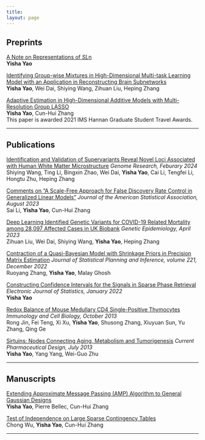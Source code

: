 ```yaml
---
title: 
layout: page
---
```


## Preprints

<p> <a href="https://arxiv.org/abs/2210.08348">A Note on Representations of <em>SL</em>n </a> <br>  <strong>Yisha Yao</strong> </p>
<p> </p>

<p> <a href="paper_sample5.pdf">Identifying Group-wise Mixtures in High-Dimensional Multi-task Learning Model with an Application in Reconstructing Brain Subnetworks</a> <br>
    <strong>Yisha Yao</strong>, Wei Dai, Shiying Wang, Zihuan Liu, Heping Zhang </p>
<p> </p>
 
<p> <a href="https://arxiv.org/abs/2011.06765">Adaptive Estimation in High-Dimensional Additive Models with Multi-Resolution Group LASSO</a> <br>
    <strong>Yisha Yao</strong>, Cun-Hui Zhang <br>
    This paper is awarded 2021 IMS Hannan Graduate Student Travel Awards. </p>
<p> </p>
<hr>

## Publications
<p> <a href="https://pubmed.ncbi.nlm.nih.gov/38190638/">Identification and Validation of Supervariants Reveal Novel Loci Associated with Human White Matter Microstructure</a>  <em>Genome Research, Feburary 2024</em>  <br>
     Shiying Wang, Ting Li, Bingxin Zhao, Wei Dai, <strong>Yisha Yao</strong>, Cai Li, Tengfei Li, Hongtu Zhu, Heping Zhang </p> 
<p> </p> 

<p> <a href="https://www.tandfonline.com/doi/full/10.1080/01621459.2023.2224412">Comments on “A Scale-Free Approach for False Discovery Rate Control in Generalized Linear Models”</a>  <em>Journal of the American Statistical Association, August 2023</em>  <br>
     Sai Li, <strong>Yisha Yao</strong>, Cun-Hui Zhang </p> 
<p> </p> 
  
<p> <a href="https://pubmed.ncbi.nlm.nih.gov/36691909/">Deep Learning Identified Genetic Variants for COVID-19 Related Mortality among 28,097 Affected Cases in UK Biobank</a>  <em>Genetic Epidemiology, April 2023</em> <br>
    Zihuan Liu, Wei Dai, Shiying Wang, <strong>Yisha Yao</strong>, Heping Zhang </p> 
<p> </p> 

<p> <a href="https://www.sciencedirect.com/science/article/pii/S0378375822000301">Contraction of a Quasi-Bayesian Model with Shrinkage Priors in Precision Matrix Estimation</a>  <em>Journal of Statistical Planning and Inference, volume 221, December 2022</em> <br>
   Ruoyang Zhang, <strong>Yisha Yao</strong>, Malay Ghosh </p>
<p> </p>

<p> <a href="https://projecteuclid.org/journals/electronic-journal-of-statistics/volume-16/issue-1/Constructing-confidence-intervals-for-the-signals-in-sparse-phase-retrieval/10.1214/21-EJS1968.full">Constructing Confidence Intervals for the Signals in Sparse Phase Retrieval</a>  <em>Electronic Journal of Statistics, January 2022</em> <br>
    <strong>Yisha Yao</strong> </p>
<p> </p>

<p> <a href="https://pubmed.ncbi.nlm.nih.gov/24100390/">Redox Balance of Mouse Medullary CD4 Single-Positive Thymocytes</a>  <em>Immunology and Cell Biology, October 2013</em> <br>
    Rong Jin, Fei Teng, Xi Xu, <strong>Yisha Yao</strong>, Shusong Zhang, Xiuyuan Sun, Yu Zhang, Qing Ge  </p>
<p> </p>

<p> <a href="https://pubmed.ncbi.nlm.nih.gov/23888968/">Sirtuins: Nodes Connecting Aging, Metabolism and Tumorigenesis</a>  <em>Current Pharmaceutical Design, July 2013</em> <br>
    <strong>Yisha Yao</strong>, Yang Yang, Wei-Guo Zhu </p>
<p> </p>    
<hr> 


## Manuscripts

<p> <a href="">Extending Approximate Message Passing (AMP) Algorithm to General Gaussian Designs</a> <br>
    <strong>Yisha Yao</strong>, Pierre Bellec, Cun-Hui Zhang </p>
<p> </p>

<p> <a href="">Test of Independence on Large Sparse Contingency Tables</a> <br> 
    Chong Wu, <strong>Yisha Yao</strong>, Cun-Hui Zhang </p>
<hr> 



